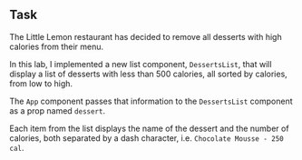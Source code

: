## Task

The Little Lemon restaurant has decided to remove all desserts with high calories from their menu.

In this lab, I implemented a new list component, `DessertsList`, that will display a list of desserts with less than 500 calories, all sorted by calories, from low to high.

The `App` component passes that information to the `DessertsList` component as a prop named `dessert`.

Each item from the list displays the name of the dessert and the number of calories, both separated by a dash character, i.e. `Chocolate Mousse - 250 cal`.

